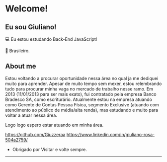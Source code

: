 # Welcome!

 

## Eu sou Giuliano!

 

:computer: Eu estou estudando Back-End JavaScript!

:house_with_garden: Brasileiro.



## About me

Estou voltando a procurar oportunidade nessa área no qual ja me dediquei muito para aprender.
Apesar de muito tempo sem mexer, estou relembrando tudo para procurar minha vaga no mercado de trabalho nesse ramo.
Em 2013 (11/01/2013 para ser mais exato), fui contratado pela empresa Banco Bradesco SA, como escriturário. Atualmente estou na empresa atuando como Gerente de Contas Pessoa Física, segmento Exclusive (atuando com atendimento ao público de média/alta renda), mas estudando e muito para voltar a atuar nessa área.

Logo logo espero estar atuando em minha área.

https://github.com/Giuzzeraa
https://www.linkedin.com/in/giuliano-rosa-504a2759/


- Obrigado por Visitar e volte sempre.

----------------------------------------------------------------------------------
